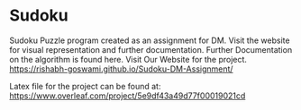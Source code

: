 # Sudoku
Sudoku Puzzle program created as an assignment for DM. Visit the website for visual representation and further documentation.
Further Documentation on the algorithm is found here.
Visit Our Website for the project.  https://rishabh-goswami.github.io/Sudoku-DM-Assignment/


Latex file for the project can be found at: https://www.overleaf.com/project/5e9df43a49d77f00019021cd
